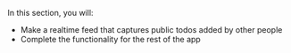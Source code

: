 In this section, you will:

- Make a realtime feed that captures public todos added by other people
- Complete the functionality for the rest of the app
